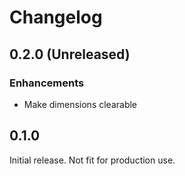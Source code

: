 # Changelog

## 0.2.0 (Unreleased)

### Enhancements

- Make dimensions clearable

## 0.1.0

Initial release. Not fit for production use.
